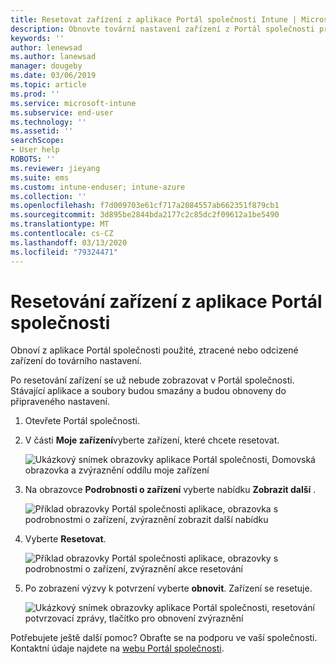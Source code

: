 ```yaml
---
title: Resetovat zařízení z aplikace Portál společnosti Intune | Microsoft Docs
description: Obnovte tovární nastavení zařízení z Portál společnosti pro Windows 10.
keywords: ''
author: lenewsad
ms.author: lanewsad
manager: dougeby
ms.date: 03/06/2019
ms.topic: article
ms.prod: ''
ms.service: microsoft-intune
ms.subservice: end-user
ms.technology: ''
ms.assetid: ''
searchScope:
- User help
ROBOTS: ''
ms.reviewer: jieyang
ms.suite: ems
ms.custom: intune-enduser; intune-azure
ms.collection: ''
ms.openlocfilehash: f7d009703e61cf717a2084557ab662351f879cb1
ms.sourcegitcommit: 3d895be2844bda2177c2c85dc2f09612a1be5490
ms.translationtype: MT
ms.contentlocale: cs-CZ
ms.lasthandoff: 03/13/2020
ms.locfileid: "79324471"
---
```

# <a name="reset-device-from-the-company-portal-app"></a>Resetování zařízení z aplikace Portál společnosti  

Obnoví z aplikace Portál společnosti použité, ztracené nebo odcizené zařízení do továrního nastavení.  

Po resetování zařízení se už nebude zobrazovat v Portál společnosti. Stávající aplikace a soubory budou smazány a budou obnoveny do připraveného nastavení.  


1. Otevřete Portál společnosti.  
2. V části **Moje zařízení**vyberte zařízení, které chcete resetovat.   

    ![Ukázkový snímek obrazovky aplikace Portál společnosti, Domovská obrazovka a zvýraznění oddílu moje zařízení](./media/1802-cp-app-windows-home.png)  

3. Na obrazovce **Podrobnosti o zařízení** vyberte nabídku **Zobrazit další** .  

    ![Příklad obrazovky Portál společnosti aplikace, obrazovka s podrobnostmi o zařízení, zvýraznění zobrazit další nabídku](./media/1802-cp-app-windows-device-details.png)  

4. Vyberte **Resetovat**.  

     ![Příklad obrazovky Portál společnosti aplikace, obrazovky s podrobnostmi o zařízení, zvýraznění akce resetování ](./media/1802-cp-app-windows-device-details-reset.png)  

5. Po zobrazení výzvy k potvrzení vyberte **obnovit**. Zařízení se resetuje.  

     ![Ukázkový snímek obrazovky aplikace Portál společnosti, resetování potvrzovací zprávy, tlačítko pro obnovení zvýraznění ](./media/1802-cp-app-windows-reset-confirm.png)  

Potřebujete ještě další pomoc? Obraťte se na podporu ve vaší společnosti. Kontaktní údaje najdete na [webu Portál společnosti](https://go.microsoft.com/fwlink/?linkid=2010980).  
